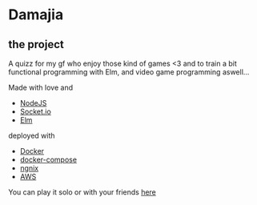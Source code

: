 
# Damajia

## the project

A quizz for my gf who enjoy those kind of games <3 and to train a bit functional programming with Elm, and video game programming aswell...

Made with love and
-  [NodeJS](https://nodejs.org/en/)
-  [Socket.io](https://socket.io/)
-  [Elm](https://elm-lang.org/)

deployed with
-  [Docker](https://www.docker.com/)
-  [docker-compose](https://docs.docker.com/compose/)
-  [ngnix](https://www.nginx.com/)
-  [AWS](https://eu-west-1.console.aws.amazon.com/console/home?region=eu-west-1) 

You can play it solo or with your friends [here](http://damajia.grulitoworld.co)
